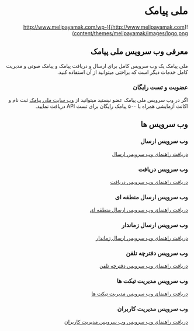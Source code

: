 <div dir='rtl'>

# ملی پیامک


![http://www.melipayamak.com/](http://www.melipayamak.com/wp-content/themes/melipayamak/images/logo.png)		


## معرفی وب سرویس ملی پیامک
ملی پیامک یک وب سرویس کامل برای ارسال و دریافت پیامک و پیامک صوتی و مدیریت کامل خدمات دیگر است که براحتی میتوانید از آن استفاده کنید.

### عضویت و تست رایگان

اگر در وب سرویس ملی پیامک عضو نیستید میتوانید از [وب سایت ملی پیامک](http://www.melipayamak.com) ثبت نام  و اکانت آزمایشی همراه با ۵۰۰ پیامک رایگان برای تست API دریافت نمایید.

## وب سرویس ها


###  وب سرویس ارسال

[دریافت راهنمای وب سرویس ارسال](http://melipayamak.ir/Files/webservice-send.pdf)


###  وب سرویس دریافت

[دریافت راهنمای وب سرویس دریافت](http://melipayamak.ir/Files/webservice-Receive.pdf)

###  وب سرویس ارسال منطقه ای

[دریافت راهنمای وب سرویس ارسال منطقه ای](http://melipayamak.ir/Files/webservice-Actions.pdf)

###  وب سرویس ارسال زماندار

[دریافت راهنمای وب سرویس ارسال زماندار](http://melipayamak.ir/Files/webservice-Schedule.pdf)

###  وب سرویس دفترچه تلفن

[دریافت راهنمای وب سرویس دفترچه تلفن](http://melipayamak.ir/Files/webservice-contacts.pdf)

###  وب سرویس مدیریت تیکت ها

[دریافت راهنمای وب سرویس مدیریت تیکت ها](http://melipayamak.ir/Files/webservice-Tickets.pdf)

###  وب سرویس مدیریت کاربران

[دریافت راهنمای وب سرویس وب سرویس مدیریت کاربران](http://melipayamak.ir/Files/webservice-Users.pdf)


</div>
